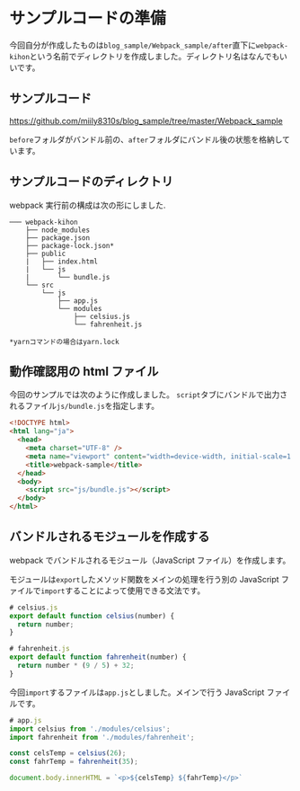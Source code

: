 # サンプルコードの準備

今回自分が作成したものは`blog_sample/Webpack_sample/after`直下に`webpack-kihon`という名前でディレクトリを作成しました。ディレクトリ名はなんでもいいです。

## サンプルコード

https://github.com/miily8310s/blog_sample/tree/master/Webpack_sample

`before`フォルダがバンドル前の、`after`フォルダにバンドル後の状態を格納しています。

## サンプルコードのディレクトリ

webpack 実行前の構成は次の形にしました.

```text
─── webpack-kihon
    ├── node_modules
    ├── package.json
    ├── package-lock.json*
    ├── public
    |   ├── index.html
    |   └── js
    |       └── bundle.js
    └── src
        └── js
            ├── app.js
            └── modules
                ├── celsius.js
                └── fahrenheit.js

*yarnコマンドの場合はyarn.lock
```

## 動作確認用の html ファイル

今回のサンプルでは次のように作成しました。
`script`タブにバンドルで出力されるファイル`js/bundle.js`を指定します。

```html
<!DOCTYPE html>
<html lang="ja">
  <head>
    <meta charset="UTF-8" />
    <meta name="viewport" content="width=device-width, initial-scale=1.0" />
    <title>webpack-sample</title>
  </head>
  <body>
    <script src="js/bundle.js"></script>
  </body>
</html>
```

## バンドルされるモジュールを作成する

webpack でバンドルされるモジュール（JavaScript ファイル）を作成します。

モジュールは`export`したメソッド関数をメインの処理を行う別の JavaScript ファイルで`import`することによって使用できる文法です。

```js
# celsius.js
export default function celsius(number) {
  return number;
}
```

```js
# fahrenheit.js
export default function fahrenheit(number) {
  return number * (9 / 5) + 32;
}
```

今回`import`するファイルは`app.js`としました。メインで行う JavaScript ファイルです。

```js
# app.js
import celsius from './modules/celsius';
import fahrenheit from './modules/fahrenheit';

const celsTemp = celsius(26);
const fahrTemp = fahrenheit(35);

document.body.innerHTML = `<p>${celsTemp} ${fahrTemp}</p>`

```

